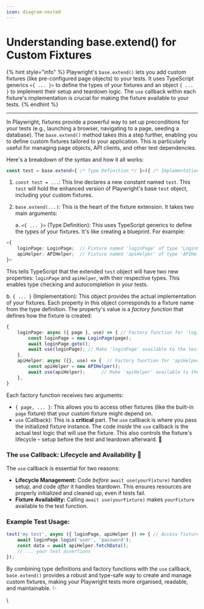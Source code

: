 ```yaml
---
icon: diagram-nested
---
```


# Understanding base.extend() for Custom Fixtures

{% hint style="info" %}
Playwright's `base.extend()` lets you add custom fixtures (like pre-configured page objects) to your tests. It uses TypeScript generics `<{ ... }>` to define the types of your fixtures and an object `{ ... }` to implement their setup and teardown logic. The `use` callback within each fixture's implementation is crucial for making the fixture available to your tests.
{% endhint %}

***

In Playwright, fixtures provide a powerful way to set up preconditions for your tests (e.g., launching a browser, navigating to a page, seeding a database). The `base.extend()` method takes this a step further, enabling you to define custom fixtures tailored to your application. This is particularly useful for managing page objects, API clients, and other test dependencies.

Here's a breakdown of the syntax and how it all works:

```typescript
const test = base.extend<{ /* Type Definition */ }>({ /* Implementation */ });
```

1. `const test = ...`: This line declares a new constant named `test`. This `test` will hold the enhanced version of Playwright's base `test` object, including your custom fixtures.
2.  `base.extend(...)`: This is the heart of the fixture extension. It takes two main arguments:

    a. `<{ ... }>` (Type Definition): This uses TypeScript generics to define the _types_ of your fixtures. It's like creating a blueprint. For example:

```typescript
<{
    loginPage: LoginPage;  // Fixture named 'loginPage' of type 'LoginPage'
    apiHelper: APIHelper;  // Fixture named 'apiHelper' of type 'APIHelper'
}>
```

This tells TypeScript that the extended `test` object will have two new properties: `loginPage` and `apiHelper`, with their respective types. This enables type checking and autocompletion in your tests.&#x20;

&#x20;      b. `{ ... }` (Implementation): This object provides the actual implementation of your fixtures. Each property in this object corresponds to a fixture name from the type definition. The property's value is a _factory function_ that defines how the fixture is created:

```typescript
{
    loginPage: async ({ page }, use) => { // Factory function for 'loginPage'
        const loginPage = new LoginPage(page);
        await loginPage.goto();
        await use(loginPage); // Make 'loginPage' available to the test
    },
    apiHelper: async ({}, use) => {  // Factory function for 'apiHelper'
        const apiHelper = new APIHelper();
        await use(apiHelper);      // Make 'apiHelper' available to the test
    },
}
```

Each factory function receives two arguments:

* `{ page, ... }`: This allows you to access other fixtures (like the built-in `page` fixture) that your custom fixture might depend on.
* `use` (Callback): This is a **critical** part. The `use` callback is where you pass the initialized fixture instance. The code _inside_ the `use` callback is the actual test logic that will use the fixture. This also controls the fixture's lifecycle – setup before the test and teardown afterward. 🧹

### **The** `use` Callback: Lifecycle and Availability 🔄

The `use` callback is essential for two reasons:

* **Lifecycle Management:** Code _before_ `await use(yourFixture)` handles setup, and code _after_ it handles teardown. This ensures resources are properly initialized and cleaned up, even if tests fail.
* **Fixture Availability:** Calling `await use(yourFixture)` makes `yourFixture` available to the test function.

### Example Test Usage:

```typescript
test('my test', async ({ loginPage, apiHelper }) => { // Access fixtures here
    await loginPage.login('user', 'password');
    const data = await apiHelper.fetchData();
    // ... your test assertions
});
```

By combining type definitions and factory functions with the `use` callback, `base.extend()` provides a robust and type-safe way to create and manage custom fixtures, making your Playwright tests more organised, readable, and maintainable. ✨

\
